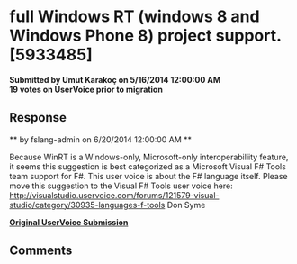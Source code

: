 # full Windows RT (windows 8 and Windows Phone 8) project support. [5933485] #

**Submitted by Umut Karakoç on 5/16/2014 12:00:00 AM**  
**19 votes on UserVoice prior to migration**  





## Response ##
** by fslang-admin on 6/20/2014 12:00:00 AM **

Because WinRT is a Windows-only, Microsoft-only interoperabiliity feature, it seems this suggestion is best categorized as a Microsoft Visual F# Tools team support for F#.
This user voice is about the F# language itself.
Please move this suggestion to the Visual F# Tools user voice here: http://visualstudio.uservoice.com/forums/121579-visual-studio/category/30935-languages-f-tools
Don Syme


**[Original UserVoice Submission](https://fslang.uservoice.com/forums/245727-f-language/suggestions/5933485)**


## Comments ##


